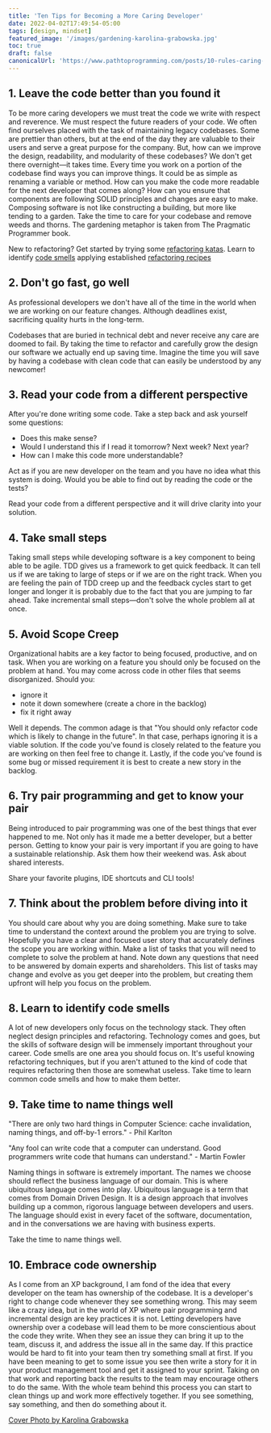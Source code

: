 ```yaml
---
title: 'Ten Tips for Becoming a More Caring Developer'
date: 2022-04-02T17:49:54-05:00
tags: [design, mindset]
featured_image: '/images/gardening-karolina-grabowska.jpg'
toc: true
draft: false
canonicalUrl: 'https://www.pathtoprogramming.com/posts/10-rules-caring-dev/'
---
```


## 1. Leave the code better than you found it

To be more caring developers we must treat the code we write with respect and reverence. We must respect the future readers of your code. We often find ourselves placed with the task of maintaining legacy codebases. Some are prettier than others, but at the end of the day they are valuable to their users and serve a great purpose for the company. But, how can we improve the design, readability, and modularity of these codebases? We don't get there overnight&mdash;it takes time. Every time you work on a portion of the codebase find ways you can improve things. It could be as simple as renaming a variable or method. How can you make the code more readable for the next developer that comes along? How can you ensure that components are following SOLID principles and changes are easy to make. Composing software is not like constructing a building, but more like tending to a garden. Take the time to care for your codebase and remove weeds and thorns. The gardening metaphor is taken from The Pragmatic Programmer book.

New to refactoring? Get started by trying some [refactoring katas](https://kata-log.rocks/refactoring). Learn to identify [code smells](https://refactoring.guru/refactoring/smells) applying established [refactoring recipes](https://refactoring.guru/refactoring/what-is-refactoring)

## 2. Don't go fast, go well

As professional developers we don't have all of the time in the world when we are working on our feature changes. Although deadlines exist, sacrificing quality hurts in the long-term.

Codebases that are buried in technical debt and never receive any care are doomed to fail. By taking the time to refactor and carefully grow the design our software we actually end up saving time. Imagine the time you will save by having a codebase with clean code that can easily be understood by any newcomer!

## 3. Read your code from a different perspective

After you're done writing some code. Take a step back and ask yourself some questions:

- Does this make sense?
- Would I understand this if I read it tomorrow? Next week? Next year?
- How can I make this code more understandable?

Act as if you are new developer on the team and you have no idea what this system is doing. Would you be able to find out by reading the code or the tests?

Read your code from a different perspective and it will drive clarity into your solution.

## 4. Take small steps

Taking small steps while developing software is a key component to being able to be agile. TDD gives us a framework to get quick feedback. It can tell us if we are taking to large of steps or if we are on the right track. When you are feeling the pain of TDD creep up and the feedback cycles start to get longer and longer it is probably due to the fact that you are jumping to far ahead. Take incremental small steps&mdash;don't solve the whole problem all at once.

## 5. Avoid Scope Creep

Organizational habits are a key factor to being focused, productive, and on task.
When you are working on a feature you should only be focused on the problem at hand. You may come across code in other files that seems disorganized.
Should you:

- ignore it
- note it down somewhere (create a chore in the backlog)
- fix it right away

Well it depends. The common adage is that "You should only refactor code which is likely to change in the future". In that case, perhaps ignoring it is a viable solution. If the code you've found is closely related to the feature you are working on then feel free to change it. Lastly, if the code you've found is some bug or missed requirement it is best to create a new story in the backlog.

## 6. Try pair programming and get to know your pair

Being introduced to pair programming was one of the best things that ever happened to me. Not only has it made me a better developer, but a better person. Getting to know your pair is very important if you are going to have a sustainable relationship. Ask them how their weekend was. Ask about shared interests.

Share your favorite plugins, IDE shortcuts and CLI tools!

## 7. Think about the problem before diving into it

You should care about why you are doing something. Make sure to take time to understand the context around the problem you are trying to solve. Hopefully you have a clear and focused user story that accurately defines the scope you are working within. Make a list of tasks that you will need to complete to solve the problem at hand. Note down any questions that need to be answered by domain experts and shareholders. This list of tasks may change and evolve as you get deeper into the problem, but creating them upfront will help you focus on the problem.

## 8. Learn to identify code smells

A lot of new developers only focus on the technology stack. They often neglect design principles and refactoring. Technology comes and goes, but the skills of software design will be immensely important throughout your career. Code smells are one area you should focus on. It's useful knowing refactoring techniques, but if you aren't attuned to the kind of code that requires refactoring then those are somewhat useless. Take time to learn common code smells and how to make them better.

## 9. Take time to name things well

"There are only two hard things in Computer Science: cache invalidation, naming things, and off-by-1 errors." - Phil Karlton

"Any fool can write code that a computer can understand. Good programmers write code that humans can understand." - Martin Fowler

Naming things in software is extremely important. The names we choose should reflect the business language of our domain. This is where ubiquitous language comes into play. Ubiquitous language is a term that comes from Domain Driven Design. It is a design approach that involves building up a common, rigorous language between developers and users. The language should exist in every facet of the software, documentation, and in the conversations we are having with business experts.

Take the time to name things well.

## 10. Embrace code ownership

As I come from an XP background, I am fond of the idea that every developer on the team has ownership of the codebase. It is a developer's right to change code whenever they see something wrong. This may seem like a crazy idea, but in the world of XP where pair programming and incremental design are key practices it is not. Letting developers have ownership over a codebase will lead them to be more conscientious about the code they write. When they see an issue they can bring it up to the team, discuss it, and address the issue all in the same day. If this practice would be hard to fit into your team then try something small at first. If you have been meaning to get to some issue you see then write a story for it in your product management tool and get it assigned to your sprint. Taking on that work and reporting back the results to the team may encourage others to do the same. With the whole team behind this process you can start to clean things up and work more effectively together. If you see something, say something, and then do something about it.

[Cover Photo by Karolina Grabowska](https://www.pexels.com/photo/person-holding-green-plant-in-brown-clay-pot-4751970/)
